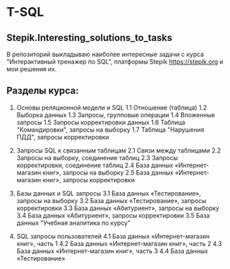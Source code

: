 # T-SQL
## Stepik.Interesting_solutions_to_tasks
В репозиторий выкладываю наиболее интересные задачи с курса "Интерактивный тренажер по SQL", платформы Stepik https://stepik.org
и мои решения их.

## Разделы курса:
1. Основы реляционной модели и SQL
    1.1 Отношение (таблица)
    1.2 Выборка данных
    1.3 Запросы, групповые операции
    1.4 Вложенные запросы
    1.5 Запросы корректировки данных
    1.6 Таблица "Командировки", запросы на выборку
    1.7 Таблица "Нарушения ПДД", запросы корректировки

2. Запросы SQL к связанным таблицам
    2.1 Связи между таблицами
    2.2 Запросы на выборку, соединение таблиц
    2.3 Запросы корректировки, соединение таблиц
    2.4 База данных «Интернет-магазин книг», запросы на выборку
    2.5 База данных «Интернет-магазин книг», запросы корректировки
  
3. Базы данных и SQL запросы
    3.1 База данных «Тестирование», запросы на выборку
    3.2 База данных «Тестирование», запросы корректировки
    3.3 База данных «Абитуриент», запросы на выборку
    3.4 База данных «Абитуриент», запросы корректировки
    3.5 База данных "Учебная аналитика по курсу"
  
4. SQL запросы пользователей
    4.1 База данных «Интернет-магазин книг», часть 1
    4.2 База данных «Интернет-магазин книг», часть 2
    4.3 База данных «Интернет-магазин книг», часть 3
    4.4 База данных «Тестирование»
